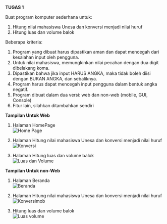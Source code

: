 <b> TUGAS 1 </b>

Buat program komputer sederhana untuk:
1. Hitung nilai mahasiswa Unesa dan konversi menjadi nilai huruf
2. Hitung luas dan volume balok

Beberapa kriteria:
1. Program yang dibuat harus dipastikan aman dan dapat mencegah dari kesalahan input oleh pengguna.
2. Untuk nilai mahasiswa, memungkinkan nilai pecahan dengan dua digit dibelakang koma.
3. Dipastikan bahwa jika input HARUS ANGKA, maka tidak boleh diisi dengan BUKAN ANGKA, dan sebaliknya.
4. Program harus dapat mencegah input pengguna dalam bentuk angka negatif.
5. Program dibuat dalam dua versi: web dan non-web (mobile, GUI, Console)
6. Fitur lain, silahkan ditambahkan sendiri

<b> Tampilan Untuk Web </b>

1. Halaman HomePage <br>
![Home Page](https://user-images.githubusercontent.com/56226681/131212047-506d6fa6-7344-45cf-b3a8-e096d2779b1e.png)

 
2. Halaman Hitung nilai mahasiswa Unesa dan konversi menjadi nilai huruf <br>
![Konversi](https://user-images.githubusercontent.com/56226681/131594194-8f2de092-f482-4b9c-8c5d-ae0aec751ebc.png)


3. Halaman Hitung luas dan volume balok <br>
![Luas dan Volume](https://user-images.githubusercontent.com/56226681/131594037-b7004ef7-8c63-4937-9ff5-2b812c2b1334.png)


<b> Tampilan Untuk non-Web </b>
1. Halaman Beranda <br>
![Beranda](https://user-images.githubusercontent.com/56226681/131212094-9261f8e2-5569-4a2c-afab-2f4cdf4a0815.png)

2. Halaman Hitung nilai mahasiswa Unesa dan konversi menjadi nilai huruf <br>
![Konversimob](https://user-images.githubusercontent.com/56226681/131604334-84160fd3-c47e-4beb-bb84-96d2397b0d79.png)


3. Hitung luas dan volume balok <br>
![Luas   volume](https://user-images.githubusercontent.com/56226681/131212112-574e1ec5-e6a1-46b2-877d-d2be3194228a.png)
